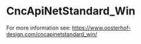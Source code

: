 # CncApiNetStandard_Win

For more information see: https://www.oosterhof-design.com/cncapinetstandard_win/
